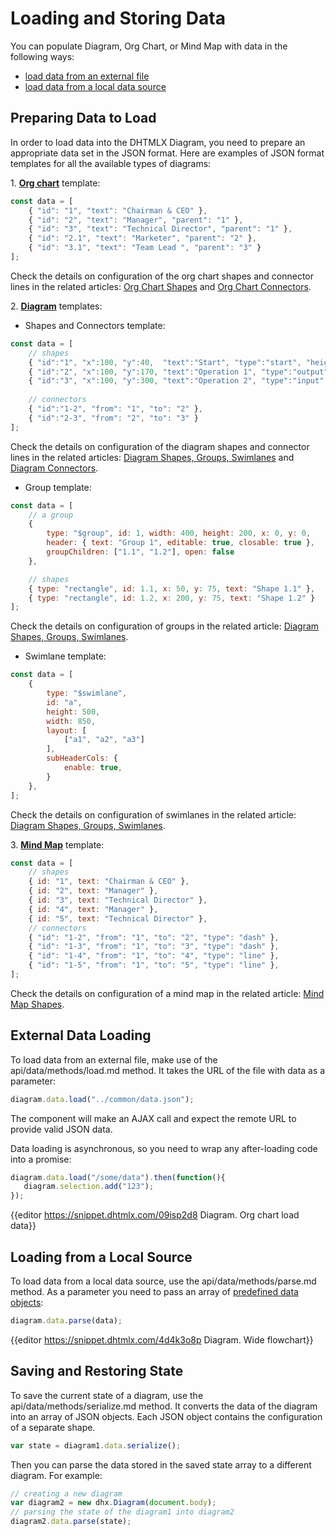 Loading and Storing Data
===================

You can populate Diagram, Org Chart, or Mind Map with data in the following ways:

- [load data from an external file](#externaldataloading)
- [load data from a local data source](#loadingfromalocalsource)

Preparing Data to Load
-------------------------

In order to load data into the DHTMLX Diagram, you need to prepare an appropriate data set in the JSON format. Here are examples of JSON format templates for all the available types of diagrams:

1\. **[Org chart](org_chart_guides.md)** template:

~~~js
const data = [
	{ "id": "1", "text": "Chairman & CEO" },
	{ "id": "2", "text": "Manager", "parent": "1" },
	{ "id": "3", "text": "Technical Director", "parent": "1" },
	{ "id": "2.1", "text": "Marketer", "parent": "2" },
	{ "id": "3.1", "text": "Team Lead ", "parent": "3" }
];
~~~

Check the details on configuration of the org chart shapes and connector lines in the related articles: [Org Chart Shapes](orgchart_guides/orgchart_shapes_types.md) and [Org Chart Connectors](orgchart_guides/orgchart_connectors.md).

2\. **[Diagram](diagram_guides.md)** templates:

- Shapes and Connectors template:

~~~js
const data = [
	// shapes    
	{ "id":"1", "x":100, "y":40,  "text":"Start", "type":"start", "height":50 },
	{ "id":"2", "x":100, "y":170, "text":"Operation 1", "type":"output" },
	{ "id":"3", "x":100, "y":300, "text":"Operation 2", "type":"input" },
    
	// connectors
	{ "id":"1-2", "from": "1", "to": "2" },
	{ "id":"2-3", "from": "2", "to": "3" }
]; 
~~~

Check the details on configuration of the diagram shapes and connector lines in the related articles: [Diagram Shapes, Groups, Swimlanes](diagram_guides/shapes_arrows_list.md#shapesconfiguration) and [Diagram Connectors](diagram_guides/diagram_connectors.md#connectorsconfiguration).

- Group template:

~~~js
const data = [
	// a group
    {
        type: "$group", id: 1, width: 400, height: 200, x: 0, y: 0,
        header: { text: "Group 1", editable: true, closable: true },
        groupChildren: ["1.1", "1.2"], open: false
    },

	// shapes
    { type: "rectangle", id: 1.1, x: 50, y: 75, text: "Shape 1.1" },
    { type: "rectangle", id: 1.2, x: 200, y: 75, text: "Shape 1.2" }
];
~~~

Check the details on configuration of groups in the related article: [Diagram Shapes, Groups, Swimlanes](diagram_guides/shapes_arrows_list.md#groupsconfiguration).

- Swimlane template:

~~~js
const data = [
    {
        type: "$swimlane",
        id: "a",
        height: 500,
        width: 850,
        layout: [
            ["a1", "a2", "a3"]
        ],
        subHeaderCols: {
            enable: true,
        }
    },
];
~~~

Check the details on configuration of swimlanes in the related article: [Diagram Shapes, Groups, Swimlanes](diagram_guides/shapes_arrows_list.md#swimlaneconfiguration).

3\. **[Mind Map](mindmap_guides.md)** template:

~~~js
const data = [
	// shapes
	{ id: "1", text: "Chairman & CEO" },
    { id: "2", text: "Manager" },
    { id: "3", text: "Technical Director" },
    { id: "4", text: "Manager" },
    { id: "5", text: "Technical Director" },
    // connectors
    { "id": "1-2", "from": "1", "to": "2", "type": "dash" },
    { "id": "1-3", "from": "1", "to": "3", "type": "dash" },
	{ "id": "1-4", "from": "1", "to": "4", "type": "line" },
    { "id": "1-5", "from": "1", "to": "5", "type": "line" },
];
~~~

Check the details on configuration of a mind map in the related article: [Mind Map Shapes](mindmap_guides/mindmap_shapes_connectors.md).

External Data Loading
-------------------

To load data from an external file, make use of the api/data/methods/load.md method. It takes the URL of the file with data as a parameter:

~~~js
diagram.data.load("../common/data.json");
~~~

The component will make an AJAX call and expect the remote URL to provide valid JSON data.

Data loading is asynchronous, so you need to wrap any after-loading code into a promise:

~~~js
diagram.data.load("/some/data").then(function(){
   diagram.selection.add("123");
});
~~~

{{editor	https://snippet.dhtmlx.com/09isp2d8	Diagram. Org chart load data}}

Loading from a Local Source
--------------------

To load data from a local data source, use the api/data/methods/parse.md method. As a parameter you need to pass an array of [predefined data objects](#preparingdatatoload):

~~~js
diagram.data.parse(data);
~~~

{{editor	https://snippet.dhtmlx.com/4d4k3o8p	Diagram. Wide flowchart}}

Saving and Restoring State
----------------------------

To save the current state of a diagram, use the api/data/methods/serialize.md method. It converts the data of the diagram into an array of JSON objects. 
Each JSON object contains the configuration of a separate shape.

~~~js
var state = diagram1.data.serialize();
~~~

Then you can parse the data stored in the saved state array to a different diagram. For example:

~~~js
// creating a new diagram
var diagram2 = new dhx.Diagram(document.body);
// parsing the state of the diagram1 into diagram2
diagram2.data.parse(state);
~~~

